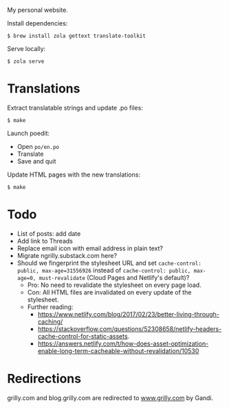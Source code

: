 My personal website.

Install dependencies:

    $ brew install zola gettext translate-toolkit

Serve locally:

    $ zola serve

# Translations

Extract translatable strings and update .po files:

    $ make

Launch poedit:

- Open `po/en.po`
- Translate
- Save and quit

Update HTML pages with the new translations:

    $ make

# Todo

- List of posts: add date
- Add link to Threads
- Replace email icon with email address in plain text?
- Migrate ngrilly.substack.com here?
- Should we fingerprint the stylesheet URL and set `cache-control: public, max-age=31556926` instead of `cache-control: public, max-age=0, must-revalidate` (Cloud Pages and Netlify's default)?
    - Pro: No need to revalidate the stylesheet on every page load.
    - Con: All HTML files are invalidated on every update of the stylesheet.
    - Further reading:
        - https://www.netlify.com/blog/2017/02/23/better-living-through-caching/
        - https://stackoverflow.com/questions/52308658/netlify-headers-cache-control-for-static-assets.
        - https://answers.netlify.com/t/how-does-asset-optimization-enable-long-term-cacheable-without-revalidation/10530

# Redirections

grilly.com and blog.grilly.com are redirected to www.grilly.com by Gandi.
